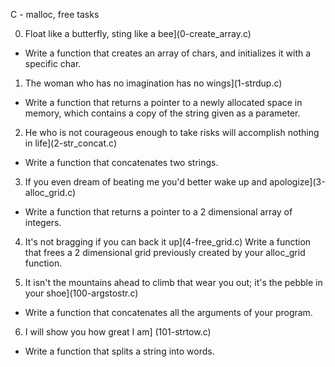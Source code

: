 C - malloc, free tasks
				
0. Float like a butterfly, sting like a bee](0-create_array.c)
- Write a function that creates an array of chars, and initializes it with a specific char.
		
1. The woman who has no imagination has no wings](1-strdup.c)
- Write a function that returns a pointer to a newly allocated space in memory, which contains a copy of the string given as a parameter.
				
2. He who is not courageous enough to take risks will accomplish nothing in life](2-str_concat.c)
- Write a function that concatenates two strings.
			
3. If you even dream of beating me you'd better wake up and apologize](3-alloc_grid.c)	
- Write a function that returns a pointer to a 2 dimensional array of integers.
		
4. It's not bragging if you can back it up](4-free_grid.c)
Write a function that frees a 2 dimensional grid previously created by your alloc_grid function.
		
5. It isn't the mountains ahead to climb that wear you out; it's the pebble in your shoe](100-argstostr.c)
- Write a function that concatenates all the arguments of your program.	
		
6. I will show you how great I am] (101-strtow.c)
- Write a function that splits a string into words.
		


